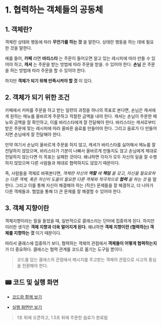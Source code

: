 # 1. 협력하는 객체들의 공동체

## 1. 객체란?

객체란 상태와 행동에 따라 **무언가를 하는 것** 을 말한다. 상태란 행동을 하는 데에 필요한 것을 말한다.

예를 들어, **카페** 라면 **바리스타** 는 주문이 들어오면 알고 있는 레시피에 따라 만들 수 있어야 하고, **캐셔** 는 주문을 받는 방법에 따라 주문을 받을. 수 있어야 한다. **손님** 은 주문을 하는 방법에 따라 주문을 할 수 있어야 한다.

하지만 **객체가 되기 위해 만족시켜야 할 것** 이 있다.

## 2. 객체가 되기 위한 조건

카페에서 커피를 주문을 하고 받는 일련의 과정을 하나의 목표로 본다면, 손님은 캐셔에게 원하는 메뉴를 올바르게 주문하고 적절한 금액을 내야 한다. 캐셔는 손님이 주문한 메뉴와 금액을 잘 확인하고, 이를 바리스타에게 잘 전달해야 한다. 바리스타는 캐셔로부터 받은 주문에 맞는 레시피에 따라 올바른 음료를 만들어야 한다. 그리고 음료가 다 만들어지면 손님에게 잘 전달해야 한다.

만약 여기서 손님이 올바르게 주문을 하지 않고, 캐셔가 바리스타를 싫어해서 메뉴를 잘 전달하지 않았으며, 바리스타가 기분이 나빠서 올바르게 만들지도 않고 손님에게 제대로 전달하지 않는다면 이 목표는 실패한 것이다. 왜냐하면 각자가 모두 자신의 일을 잘 수행하지 않았으며 다른 사람들과 제대로 협력하지도 않았기 때문이다.

즉, 사람들을 객체로 바꿔본다면, _객체란 자신의 **역할** 에 **책임** 을 갖고, 자신을 필요로하는 다른 객체, 혹은 자신이 도움이 필요한 다른 객체와 적극적으로 **협력** 을 하는 것_ 을 말한다. 그리고 이를 통해 자신이 해결해야 하는 (작은) 문제들을 잘 해결하고, 더 나아가 다른 객체들과. 협업을 통해 더 큰 문제를 잘 해결할 수 있어야 한다.

## 3. 객체 지향이란

객체지향이라는 말을 들었을 때, 일반적으로 클래스라는 단어에 집중하게 된다. 하지만 이러한 생각은 **객체 지향과 더욱 멀어지게 된다.** 왜냐하면 **객체 지향이란 (협력하는) 객체를 지향하는 것** 이기 때문이다.

따라서 클래스에 집중하기 보다, 협력하는 객체의 관점에서 **객체들이 어떻게 협력하는지** 가 더 중요하다. 클래스는 협력 관계를 코드로 옮기는 도구일 뿐이다.

> 코드를 담는 클래스의 관점에서 메시지를 주고받는 객체의 관점으로 사고의 중심을 전환해야 한다.

## 📟 코드 및 실행 화면

-   [코드와 함께 보기](https://stackblitz.com/edit/oop-01?file=index.js)

-   [실행 화면만 보기](https://oop-01.stackblitz.io)

> 1초 뒤에 오픈하고, 1.5초 뒤에 주문한 음료가 완료됨
